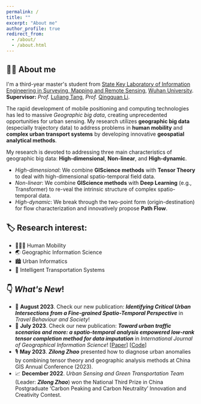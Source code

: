 ```yaml
---
permalink: /
title: ""
excerpt: "About me"
author_profile: true
redirect_from: 
  - /about/
  - /about.html
---
```


## 👨‍💼 About me
I'm a third-year master's student from [State Key Laboratory of Information Engineering in Surveying, Mapping and Remote Sensing](http://www.lmars.whu.edu.cn/en), [Wuhan University](https://en.whu.edu.cn/). **Supervisor:** *Prof.* [Luliang Tang](http://jszy.whu.edu.cn/tangluliang),  *Prof.* [Qingquan Li](http://saup.szu.edu.cn/info/1091/1416.htm).<br>

  The rapid development of mobile positioning and computing technologies has led to massive *Geographic big data*, creating unprecedented opportunities for urban sensing. My research utilizes **geographic big data** (especially trajectory data) to address problems in **human mobility** and **complex urban transport systems** by developing innovative **geospatial analytical methods**.
  
  My research is devoted to addressing three main characteristics of geographic big data: **High-dimensional**, **Non-linear**, and **High-dynamic**.
  - *High-dimensional*: We combine **GIScience methods** with **Tensor Theory** to deal with high-dimensional spatio-temporal field data.
  - *Non-linear*: We combine **GIScience methods** with **Deep Learning** (e.g., Transformer) to re-veal the intrinsic structure of complex spatio-temporal data.
  - *High-dynamic*: We break through the two-point form (origin-destination) for flow characterization and innovatively propose **Path Flow**.

## 🏷️ Research interest:
  * 🧑‍🤝‍🧑 Human Mobility
  * 🌏 Geographic Information Science
  * 🏙️ Urban Informatics
  * 🚕 Intelligent Transportation Systems

## 👇 *What's New*!
  * 📄 **August 2023**. Check our new publication: ***Identifying Critical Urban Intersections from a Fine-grained Spatio-Temporal Perspective*** in *Travel Behaviour and Society*!
  * 📄 **July 2023**. Check our new publication: ***Toward urban traffic scenarios and more: a spatio-temporal analysis empowered low-rank tensor completion method for data imputation*** in *International Journal of Geographical Information Science*! [[Paper](https://www.tandfonline.com/doi/full/10.1080/13658816.2023.2234434)] [[Code](https://figshare.com/articles/online_resource/ST-LRTC_Code_Data_zip/20289078)]
  * 🎙️ **May 2023**. ***Zilong Zhao*** presented how to diagnose urban anomalies by combining tensor theory and geographic analysis methods at China GIS Annual Conference (2023).
  * 📈 **December 2022**. *Urban Sensing and Green Transportation Team* (Leader: ***Zilong Zhao***) won the National Third Prize in China Postgraduate ‘Carbon Peaking and Carbon Neutrality’ Innovation and Creativity Contest.
